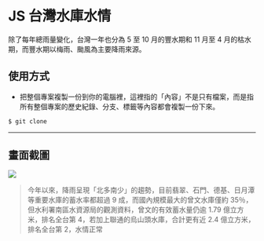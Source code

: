 # JS 台灣水庫水情

除了每年總雨量變化，台灣一年也分為 5 至 10 月的豐水期和 11 月至 4 月的枯水期，而豐水期以梅雨、颱風為主要降雨來源。

## 使用方式
- 把整個專案複製一份到你的電腦裡，這裡指的「內容」不是只有檔案，而是指所有整個專案的歷史紀錄、分支、標籤等內容都會複製一份下來。
```sh
$ git clone
```

----

## 畫面截圖
![](https://i.imgur.com/vtbE8DI.png)
> 今年以來，降雨呈現「北多南少」的趨勢，目前翡翠、石門、德基、日月潭等重要水庫的蓄水率都超過 9 成，而國內規模最大的曾文水庫僅約 35％，但水利署南區水資源局的觀測資料，曾文的有效蓄水量仍逾 1.79 億立方米，排名全台第 4，若加上聯通的烏山頭水庫，合計更有近 2.4 億立方米，排名全台第 2，水情正常